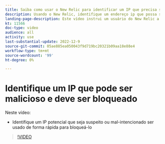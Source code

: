 ```yaml
---
title: Saiba como usar o New Relic para identificar um IP que precisa ser bloqueado
description: Usando o New Relic, identifique um endereço ip que possa ser malicioso.  Depois que o IP é determinado, ele é usado no Fastly para bloqueá-lo de acessar o aplicativo
landing-page-description: Este vídeo instrui um usuário do New Relic a encontrar possíveis endereços IP que podem precisar ser bloqueados ao acessar o site.
kt: 11566
doc-type: video
audience: all
activity: use
last-substantial-update: 2022-12-9
source-git-commit: 05ae885ea050043f9d719bc20321b09aa18e88e4
workflow-type: tm+mt
source-wordcount: '99'
ht-degree: 0%

---
```


# Identifique um IP que pode ser malicioso e deve ser bloqueado

Neste vídeo:

- Identifique um IP potencial que seja suspeito ou mal-intencionado &#x200B; ser usado de forma rápida para bloqueá-lo

>[!VIDEO](https://video.tv.adobe.com/v/3412088/)